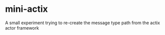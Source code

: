 # mini-actix
A small experiment trying to re-create the message type path from the actix actor framework
